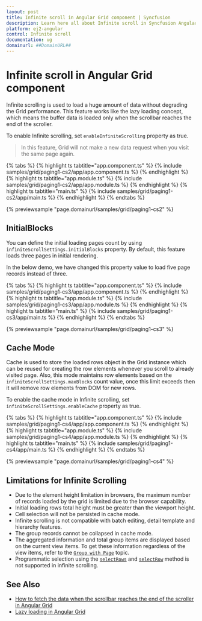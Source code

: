 ```yaml
---
layout: post
title: Infinite scroll in Angular Grid component | Syncfusion
description: Learn here all about Infinite scroll in Syncfusion Angular Grid component of Syncfusion Essential JS 2 and more.
platform: ej2-angular
control: Infinite scroll 
documentation: ug
domainurl: ##DomainURL##
---
```


# Infinite scroll in Angular Grid component

Infinite scrolling is used to load a huge amount of data without degrading the Grid performance. This feature works like the lazy loading concept, which means the buffer data is loaded only when the scrollbar reaches the end of the scroller.

To enable Infinite scrolling, set `enableInfiniteScrolling` property as true.

> In this feature, Grid will not make a new data request when you visit the same page again.

{% tabs %}
{% highlight ts tabtitle="app.component.ts" %}
{% include samples/grid/paging1-cs2/app/app.component.ts %}
{% endhighlight %}
{% highlight ts tabtitle="app.module.ts" %}
{% include samples/grid/paging1-cs2/app/app.module.ts %}
{% endhighlight %}
{% highlight ts tabtitle="main.ts" %}
{% include samples/grid/paging1-cs2/app/main.ts %}
{% endhighlight %}
{% endtabs %}
  
{% previewsample "page.domainurl/samples/grid/paging1-cs2" %}

## InitialBlocks

You can define the initial loading pages count by using `infiniteScrollSettings.initialBlocks` property. By default, this feature loads three pages in initial rendering.

In the below demo, we have changed this property value to load five page records instead of three.

{% tabs %}
{% highlight ts tabtitle="app.component.ts" %}
{% include samples/grid/paging1-cs3/app/app.component.ts %}
{% endhighlight %}
{% highlight ts tabtitle="app.module.ts" %}
{% include samples/grid/paging1-cs3/app/app.module.ts %}
{% endhighlight %}
{% highlight ts tabtitle="main.ts" %}
{% include samples/grid/paging1-cs3/app/main.ts %}
{% endhighlight %}
{% endtabs %}
  
{% previewsample "page.domainurl/samples/grid/paging1-cs3" %}

## Cache Mode

Cache is used to store the loaded rows object in the Grid instance which can be reused for creating the row elements whenever you scroll to already visited page. Also, this mode maintains row elements based on the `infiniteScrollSettings.maxBlocks` count value, once this limit exceeds then it will remove row elements from DOM for new rows.

To enable the cache mode in Infinite scrolling, set `infiniteScrollSettings.enableCache` property as true.

{% tabs %}
{% highlight ts tabtitle="app.component.ts" %}
{% include samples/grid/paging1-cs4/app/app.component.ts %}
{% endhighlight %}
{% highlight ts tabtitle="app.module.ts" %}
{% include samples/grid/paging1-cs4/app/app.module.ts %}
{% endhighlight %}
{% highlight ts tabtitle="main.ts" %}
{% include samples/grid/paging1-cs4/app/main.ts %}
{% endhighlight %}
{% endtabs %}
  
{% previewsample "page.domainurl/samples/grid/paging1-cs4" %}

## Limitations for Infinite Scrolling

* Due to the element height limitation in browsers, the maximum number of records loaded by the grid is limited due to the browser capability.
* Initial loading rows total height must be greater than the viewport height.
* Cell selection will not be persisted in cache mode.
* Infinite scrolling is not compatible with batch editing, detail template and hierarchy features.
* The group records cannot be collapsed in cache mode.
* The aggregated information and total group items are displayed based on the current view items. To get these information regardless of the view items, refer to the [`Group with Page`](./grouping/#Group-with-paging) topic.
* Programmatic selection using the [`selectRows`](https://ej2.syncfusion.com/angular/documentation/api/grid/#selectrows) and [`selectRow`](https://ej2.syncfusion.com/angular/documentation/api/grid/#selectrow) method is not supported in infinite scrolling.

## See Also

* [How to fetch the data when the scrollbar reaches the end of the scroller in Angular Grid](https://www.syncfusion.com/forums/156622/how-to-fetch-the-data-when-the-scrollbar-reaches-the-end-of-the-scroller-in-angular-grid)
* [Lazy loading in Angular Grid](https://www.syncfusion.com/forums/160679/lazy-loading-in-angular-grid)